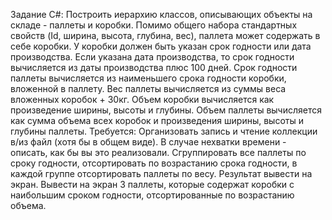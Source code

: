 Задание C#:
Построить иерархию классов, описывающих объекты на складе - паллеты и коробки.
Помимо общего набора стандартных свойств (Id, ширина, высота, глубина, вес), паллета может содержать в себе коробки.
У коробки должен быть указан срок годности или дата производства. Если указана дата производства, то срок годности вычисляется из даты производства плюс 100 дней.
Срок годности паллеты вычисляется из наименьшего срока годности коробки, вложенной в паллету. Вес паллеты вычисляется из суммы веса вложенных коробок + 30кг.
Объем коробки вычисляется как произведение ширины, высоты и глубины.
Объем паллеты вычисляется как сумма объема всех коробок и произведения ширины, высоты и глубины паллеты.
Требуется:
Организовать запись и чтение коллекции в/из файл (хотя бы в общем виде). В случае нехватки времени - описать, как бы вы это реализовали.
Сгруппировать все паллеты по сроку годности, отсортировать по возрастанию срока годности, в каждой группе отсортировать паллеты по весу. Результат вывести на экран.
Вывести на экран 3 паллеты, которые содержат коробки с наибольшим сроком годности, отсортированные по возрастанию объема.
